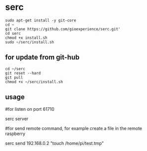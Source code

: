 # serc

```
sudo apt-get install -y git-core
cd ~
git clone https://github.com/gioexperience/serc.git'
cd serc
chmod +x install.sh
sudo ~/serc/install.sh
```


## for update from git-hub

```
cd ~/serc
git reset --hard
git pull
chmod +x ~/serc/install.sh
```

## usage


#for listen on port 61710

serc server			


#for send remote command, for example create a file in the remote raspberry

serc send 192.168.0.2 "touch /home/pi/test.tmp"
	

